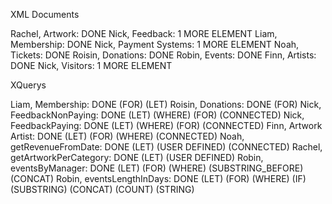 XML Documents

Rachel, Artwork: DONE
Nick, Feedback: 1 MORE ELEMENT
Liam, Membership: DONE
Nick, Payment Systems: 1 MORE ELEMENT
Noah, Tickets: DONE
Roisin, Donations: DONE
Robin, Events: DONE
Finn, Artists: DONE
Nick, Visitors: 1 MORE ELEMENT

XQuerys

Liam, Membership: DONE (FOR) (LET)
Roisin, Donations: DONE (FOR)
Nick, FeedbackNonPaying: DONE (LET) (WHERE) (FOR) (CONNECTED)
Nick, FeedbackPaying: DONE (LET) (WHERE) (FOR) (CONNECTED)
Finn, Artwork Artist: DONE (LET) (FOR) (WHERE) (CONNECTED)
Noah, getRevenueFromDate: DONE (LET) (USER DEFINED) (CONNECTED)
Rachel, getArtworkPerCategory: DONE (LET) (USER DEFINED)
Robin, eventsByManager: DONE (LET) (FOR) (WHERE) (SUBSTRING_BEFORE) (CONCAT)
Robin, eventsLengthInDays: DONE (LET) (FOR) (WHERE) (IF) (SUBSTRING) (CONCAT) (COUNT) (STRING)



